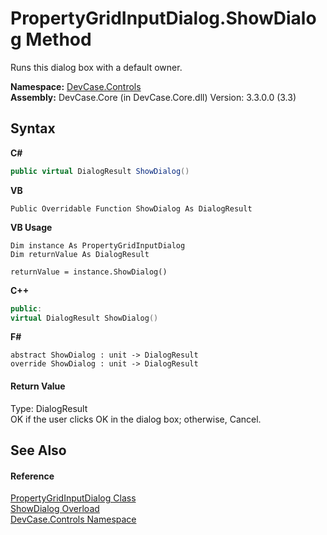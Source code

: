 # PropertyGridInputDialog.ShowDialog Method 
 

Runs this dialog box with a default owner.

**Namespace:**&nbsp;<a href="N_DevCase_Controls">DevCase.Controls</a><br />**Assembly:**&nbsp;DevCase.Core (in DevCase.Core.dll) Version: 3.3.0.0 (3.3)

## Syntax

**C#**<br />
``` C#
public virtual DialogResult ShowDialog()
```

**VB**<br />
``` VB
Public Overridable Function ShowDialog As DialogResult
```

**VB Usage**<br />
``` VB Usage
Dim instance As PropertyGridInputDialog
Dim returnValue As DialogResult

returnValue = instance.ShowDialog()
```

**C++**<br />
``` C++
public:
virtual DialogResult ShowDialog()
```

**F#**<br />
``` F#
abstract ShowDialog : unit -> DialogResult 
override ShowDialog : unit -> DialogResult 
```


#### Return Value
Type: DialogResult<br />OK if the user clicks OK in the dialog box; otherwise, Cancel.

## See Also


#### Reference
<a href="T_DevCase_Controls_PropertyGridInputDialog">PropertyGridInputDialog Class</a><br /><a href="Overload_DevCase_Controls_PropertyGridInputDialog_ShowDialog">ShowDialog Overload</a><br /><a href="N_DevCase_Controls">DevCase.Controls Namespace</a><br />